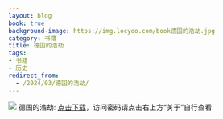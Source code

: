 ```yaml
---
layout: blog
book: true
background-image: https://img.locyoo.com/book德国的浩劫.jpg
category: 书籍
title: 德国的浩劫
tags:
- 书籍
- 历史
redirect_from:
  - /2024/03/德国的浩劫/
---
```

![](https://img.locyoo.com/book德国的浩劫.jpg)
德国的浩劫: <a name = "ref1" href="https://url18.ctfile.com/f/50983618-1253432221-860ccb?p=3619">点击下载</a>，访问密码请点击右上方“关于”自行查看